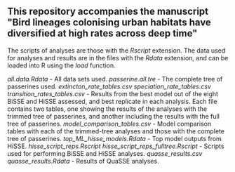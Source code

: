 ## This repository accompanies the manuscript "Bird lineages colonising urban habitats have diversified at high rates across deep time"

The scripts of analyses are those with the *Rscript* extension. The data used for analyses and results are in the files with the *Rdata* extension, and can be loaded into R using the *load* function.

*all.data.Rdata* - All data sets used.
*passerine.all.tre* - The complete tree of passerines used.
*extincton_rate_tables.csv* *speciation_rate_tables.csv* *transition_rates_tables.csv* - Results from the best model out of the eight BiSSE and HiSSE assessed, and best replicate in each analysis. Each file contains two tables, one showing the results of the analyses with the trimmed tree of passerines, and another including the results with the full tree of passerines.
*model_comparison_tables.csv* - Model comparison tables with each of the trimmed-tree analyses and those with the complete tree of passerines.
*top_ML_hisse_models.Rdata* - Top model outputs from HiSSE.
*hisse_script_reps.Rscript* *hisse_script_reps_fulltree.Rscript* - Scripts used for performing BiSSE and HiSSE analyses.
*quasse_results.csv* *quasse_results.Rdata* - Results of QuaSSE analyses.
